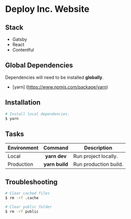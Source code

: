 # Deploy Inc. Website

## Stack

* Gatsby
* React
* Contentful

## Global Dependencies
Dependencies will need to be installed **globally**.

- [yarn] (https://www.npmjs.com/package/yarn)

## Installation

```bash
# Install local dependencies.
$ yarn
```

## Tasks

| Environment |        Command           | Description               |
| ----------- | :----------------------: | ------------------------- |
| Local       |   **yarn dev**           | Run project locally.      |
| Production  |   **yarn build**         | Run production build.     |

## Troubleshooting

```bash
# Clear cached files
$ rm -rf .cache

# Clear public folder
$ rm -rf public
```